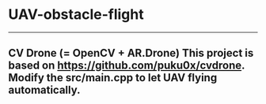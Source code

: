 # UAV-obstacle-flight
-----------------------------------------------------------------
 CV Drone (= OpenCV + AR.Drone)
This project is based on  https://github.com/puku0x/cvdrone.
Modify the src/main.cpp to let UAV flying automatically.
-----------------------------------------------------------------

